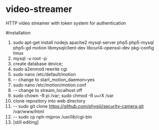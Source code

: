 

# video-streamer
HTTP video streamer with token system for authentication

#installation
1. sudo apt-get install nodejs apache2 mysql-server php5 php5-mysql php5-gd motion libmysqlclient-dev libcurl4-openssl-dev pkg-config tmux
3. mysql -u root -p
5. create database device;
6. sudo a2enmod rewrite cgi
10. sudo nano /etc/default/motion
11. -- change to start_motion_daemon=yes
12. sudo nano /etc/motion/motion.conf
13. -- change to stream_localhost off
14. sudo chown -R pi /var; sudo chmod -R u+rX /var
15. clone repository into web directory
16. -- sudo git clone https://github.com/physiii/security-camera.git /var/www/html
17. -- sudo cp nph-mjprox /usr/lib/cgi-bin
20. [still editing]
